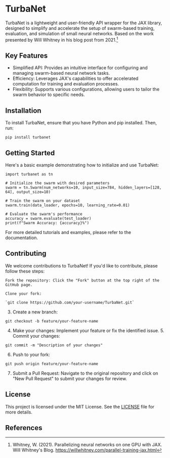 # TurbaNet

TurbaNet is a lightweight and user-friendly API wrapper for the JAX library, designed to simplify and accelerate the setup of swarm-based training, evaluation, and simulation of small neural networks.​ Based on the work presented by Will Whitney in his blog post from 2021.[^1]

## Key Features

- Simplified API: Provides an intuitive interface for configuring and managing swarm-based neural network tasks.​
- Efficiency: Leverages JAX's capabilities to offer accelerated computation for training and evaluation processes.​
- Flexibility: Supports various configurations, allowing users to tailor the swarm behavior to specific needs.​

## Installation

To install TurbaNet, ensure that you have Python and pip installed. Then, run:

`pip install turbanet`

## Getting Started

Here's a basic example demonstrating how to initialize and use TurbaNet:

```
import turbanet as tn

# Initialize the swarm with desired parameters
swarm = tn.Swarm(num_networks=10, input_size=784, hidden_layers=[128, 64], output_size=10)

# Train the swarm on your dataset
swarm.train(data_loader, epochs=10, learning_rate=0.01)

# Evaluate the swarm's performance
accuracy = swarm.evaluate(test_loader)
print(f"Swarm Accuracy: {accuracy}%")
```

For more detailed tutorials and examples, please refer to the documentation.

## Contributing

We welcome contributions to TurbaNet! If you'd like to contribute, please follow these steps:

    Fork the repository: Click the "Fork" button at the top right of the GitHub page.​

    Clone your fork:

    `git clone https://github.com/your-username/TurbaNet.git`

3. Create a new branch:

`git checkout -b feature/your-feature-name`

4. Make your changes: Implement your feature or fix the identified issue.​ 5. Commit your changes:

`git commit -m "Description of your changes"`

6. Push to your fork:

`git push origin feature/your-feature-name`

7. Submit a Pull Request: Navigate to the original repository and click on "New Pull Request" to submit your changes for review.​

## License
This project is licensed under the MIT License. See the [LICENSE](https://github.com/EthanSchmitt7/TurbaNet/blob/main/LICENSE) file for more details.

## References
[^1]: Whitney, W. (2021). Parallelizing neural networks on one GPU with JAX. Will Whitney's Blog.
https://willwhitney.com/parallel-training-jax.html
